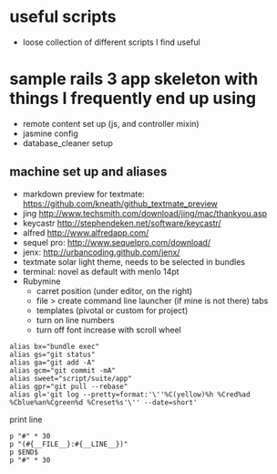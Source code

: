 # useful scripts
- loose collection of different scripts I find useful

# sample rails 3 app skeleton with things I frequently end up using
- remote content set up (js, and controller mixin)
- jasmine config
- database_cleaner setup

## machine set up and aliases

- markdown preview for textmate: https://github.com/kneath/github_textmate_preview
- jing http://www.techsmith.com/download/jing/mac/thankyou.asp
- keycastr http://stephendeken.net/software/keycastr/
- alfred http://www.alfredapp.com/
- sequel pro: http://www.sequelpro.com/download/
- jenx: http://urbancoding.github.com/jenx/
- textmate solar light theme, needs to be selected in bundles
- terminal: novel as default with menlo 14pt
- Rubymine
    - carret position (under editor, on the right)
    - file > create command line launcher (if mine is not there)
      tabs
    - templates (pivotal or custom for project)
    - turn on line numbers
    - turn off font increase with scroll wheel


```
alias bx="bundle exec"
alias gs="git status"
alias ga="git add -A"
alias gcm="git commit -mA"
alias sweet="script/suite/app"
alias gpr="git pull --rebase"
alias gl='git log --pretty=format:'\''%C(yellow)%h %Cred%ad %Cblue%an%Cgreen%d %Creset%s'\'' --date=short'
```

print line
```
p "#" * 30
p "(#{__FILE__}:#{__LINE__})"
p $END$
p "#" * 30
```
